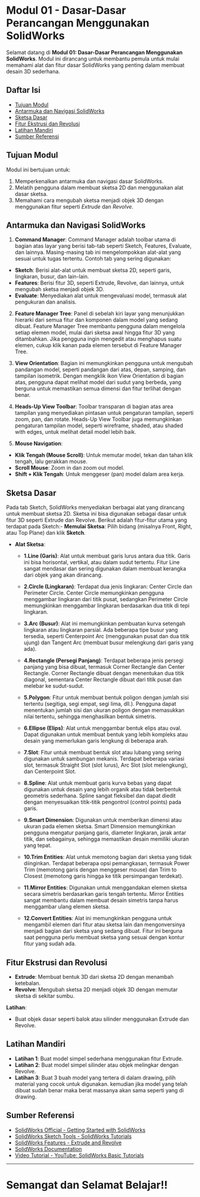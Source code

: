 # Modul 01 - Dasar-Dasar Perancangan Menggunakan SolidWorks 

Selamat datang di **Modul 01: Dasar-Dasar Perancangan Menggunakan SolidWorks**. Modul ini dirancang untuk membantu pemula untuk mulai memahami alat dan fitur dasar SolidWorks yang penting dalam membuat desain 3D sederhana.

## Daftar Isi
- [Tujuan Modul](#tujuan-modul)
- [Antarmuka dan Navigasi SolidWorks](#antarmuka-dan-navigasi-solidworks)
- [Sketsa Dasar](#sketsa-dasar)
- [Fitur Ekstrusi dan Revolusi](#fitur-ekstrusi-dan-revolusi)
- [Latihan Mandiri](#latihan-mandiri)
- [Sumber Referensi](#sumber-referensi)

## Tujuan Modul
Modul ini bertujuan untuk:
1. Memperkenalkan antarmuka dan navigasi dasar SolidWorks.
2. Melatih pengguna dalam membuat sketsa 2D dan menggunakan alat dasar sketsa.
3. Memahami cara mengubah sketsa menjadi objek 3D dengan menggunakan fitur seperti *Extrude* dan *Revolve*.

## Antarmuka dan Navigasi SolidWorks
1. **Command Manager**:
Command Manager adalah toolbar utama di bagian atas layar yang berisi tab-tab seperti Sketch, Features, Evaluate, dan lainnya. Masing-masing tab ini mengelompokkan alat-alat yang sesuai untuk tugas tertentu.
Contoh tab yang sering digunakan:
  - **Sketch**: Berisi alat-alat untuk membuat sketsa 2D, seperti garis, lingkaran, busur, dan lain-lain.
  - **Features**: Berisi fitur 3D, seperti Extrude, Revolve, dan lainnya, untuk mengubah sketsa menjadi objek 3D.
  - **Evaluate**: Menyediakan alat untuk mengevaluasi model, termasuk alat pengukuran dan analisis.

2. **Feature Manager Tree**:
Panel di sebelah kiri layar yang menunjukkan hierarki dari semua fitur dan komponen dalam model yang sedang dibuat.
Feature Manager Tree membantu pengguna dalam mengelola setiap elemen model, mulai dari sketsa awal hingga fitur 3D yang ditambahkan.
Jika pengguna ingin mengedit atau menghapus suatu elemen, cukup klik kanan pada elemen tersebut di Feature Manager Tree.

3. **View Orientation**:
Bagian ini memungkinkan pengguna untuk mengubah pandangan model, seperti pandangan dari atas, depan, samping, dan tampilan isometrik.
Dengan mengklik ikon View Orientation di bagian atas, pengguna dapat melihat model dari sudut yang berbeda, yang berguna untuk memastikan semua dimensi dan fitur terlihat dengan benar.

4. **Heads-Up View Toolbar**:
Toolbar transparan di bagian atas area tampilan yang menyediakan pintasan untuk pengaturan tampilan, seperti zoom, pan, dan rotate.
Heads-Up View Toolbar juga memungkinkan pengaturan tampilan model, seperti wireframe, shaded, atau shaded with edges, untuk melihat detail model lebih baik.

5. **Mouse Navigation**:
  - **Klik Tengah (Mouse Scroll)**: Untuk memutar model, tekan dan tahan klik tengah, lalu gerakkan mouse.
  - **Scroll Mouse**: Zoom in dan zoom out model.
  - **Shift + Klik Tengah**: Untuk menggeser (pan) model dalam area kerja.

## Sketsa Dasar
Pada tab Sketch, SolidWorks menyediakan berbagai alat yang dirancang untuk membuat sketsa 2D. Sketsa ini bisa digunakan sebagai dasar untuk fitur 3D seperti Extrude dan Revolve. Berikut adalah fitur-fitur utama yang terdapat pada Sketch:-
**Memulai Sketsa**: Pilih bidang (misalnya Front, Right, atau Top Plane) dan klik **Sketch**.
- **Alat Sketsa**:
    - **1.Line (Garis)**:
    Alat untuk membuat garis lurus antara dua titik. Garis ini bisa horisontal, vertikal, atau dalam sudut tertentu.
    Fitur Line sangat mendasar dan sering digunakan dalam membuat kerangka dari objek yang akan dirancang.

    - **2.Circle (Lingkaran)**:
    Terdapat dua jenis lingkaran: Center Circle dan Perimeter Circle.
    Center Circle memungkinkan pengguna menggambar lingkaran dari titik pusat, sedangkan Perimeter Circle memungkinkan menggambar lingkaran berdasarkan dua titik di tepi lingkaran.

    - **3.Arc (Busur)**:
    Alat ini memungkinkan pembuatan kurva setengah lingkaran atau lingkaran parsial.
    Ada beberapa tipe busur yang tersedia, seperti Centerpoint Arc (menggunakan pusat dan dua titik ujung) dan Tangent Arc (membuat busur melengkung dari garis   yang ada).

    - **4.Rectangle (Persegi Panjang)**:
    Terdapat beberapa jenis persegi panjang yang bisa dibuat, termasuk Corner Rectangle dan Center Rectangle.
    Corner Rectangle dibuat dengan menentukan dua titik diagonal, sementara Center Rectangle dibuat dari titik pusat dan melebar ke sudut-sudut.

    - **5.Polygon**:
    Fitur untuk membuat bentuk poligon dengan jumlah sisi tertentu (segitiga, segi empat, segi lima, dll.).
    Pengguna dapat menentukan jumlah sisi dan ukuran poligon dengan memasukkan nilai tertentu, sehingga menghasilkan bentuk simetris.

    - **6.Ellipse (Elips)**:
    Alat untuk menggambar bentuk elips atau oval.
    Dapat digunakan untuk membuat bentuk yang lebih kompleks atau desain yang memerlukan garis lengkung di beberapa arah.

    - **7.Slot**:
    Fitur untuk membuat bentuk slot atau lubang yang sering digunakan untuk sambungan mekanis.
    Terdapat beberapa variasi slot, termasuk Straight Slot (slot lurus), Arc Slot (slot melengkung), dan Centerpoint Slot.

    - **8.Spline**:
    Alat untuk membuat garis kurva bebas yang dapat digunakan untuk desain yang lebih organik atau tidak berbentuk geometris sederhana.
    Spline sangat fleksibel dan dapat diedit dengan menyesuaikan titik-titik pengontrol (control points) pada garis.

    - **9.Smart Dimension**:
    Digunakan untuk memberikan dimensi atau ukuran pada elemen sketsa.
    Smart Dimension memungkinkan pengguna mengatur panjang garis, diameter lingkaran, jarak antar titik, dan sebagainya, sehingga memastikan desain memiliki ukuran yang tepat.

    - **10.Trim Entities**:
    Alat untuk memotong bagian dari sketsa yang tidak diinginkan.
    Terdapat beberapa opsi pemangkasan, termasuk Power Trim (memotong garis dengan menggeser mouse) dan Trim to Closest (memotong garis hingga ke titik     persimpangan terdekat).

    - **11.Mirror Entities**:
    Digunakan untuk menggandakan elemen sketsa secara simetris berdasarkan garis tengah tertentu.
    Mirror Entities sangat membantu dalam membuat desain simetris tanpa harus menggambar ulang elemen sketsa.

    - **12.Convert Entities**:
    Alat ini memungkinkan pengguna untuk mengambil elemen dari fitur atau sketsa lain dan mengonversinya menjadi bagian dari sketsa yang sedang dibuat.
    Fitur ini berguna saat pengguna perlu membuat sketsa yang sesuai dengan kontur fitur yang sudah ada.

## Fitur Ekstrusi dan Revolusi
- **Extrude**: Membuat bentuk 3D dari sketsa 2D dengan menambah ketebalan.
- **Revolve**: Mengubah sketsa 2D menjadi objek 3D dengan memutar sketsa di sekitar sumbu.

**Latihan**:
- Buat objek dasar seperti balok atau silinder menggunakan Extrude dan Revolve.

## Latihan Mandiri
- **Latihan 1**: Buat model simpel sederhana menggunakan fitur Extrude. 
- **Latihan 2**: Buat model simpel silinder atau objek melingkar dengan Revolve.
- **Latihan 3**: Buat 3 buah model yang tertera di dalam drawing, pilih material yang cocok untuk digunakan. kemudian jika model yang telah dibuat sudah benar maka berat massanya akan sama seperti yang di drawing.

## Sumber Referensi
- [SolidWorks Official - Getting Started with SolidWorks](https://www.solidworks.com/getting-started)
- [SolidWorks Sketch Tools - SolidWorks Tutorials](https://www.solidworks.com/solidworks-sketch-tools)
- [SolidWorks Features - Extrude and Revolve](https://www.solidworks.com/solidworks-features)
- [SolidWorks Documentation](https://help.solidworks.com/)
- [Video Tutorial - YouTube: SolidWorks Basic Tutorials](https://www.youtube.com/results?search_query=solidworks+basic+tutorial)


---
# Semangat dan Selamat Belajar!!


